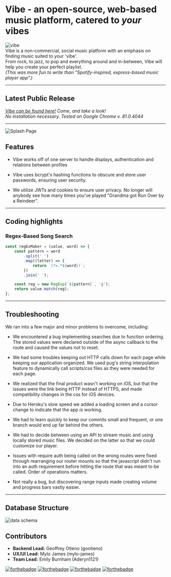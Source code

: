 
# Vibe - an open-source, web-based music platform, catered to _your_ vibes

![vibe](https://i.imgur.com/FNi3qlt.gif)  
Vibe is a non-commercial, social music platform with an emphasis on finding music suited to your 'vibe'.  
From rock, to jazz, to pop and everything around and in-between, Vibe will help you create your perfect playlist.  
_(This was more fun to write than "Spotify-inspired, express-based music player app".)_

---

## Latest Public Release

_[Vibe can be found here!](https://vibe-22587be9c811.herokuapp.com/) Come, and take a look!_  
_No installation necessary. Tested on Google Chrome v. 81.0.4044_

---

![Splash Page](https://i.gyazo.com/66db483da45cd066b308acd25faac651.jpg)

<!-- ![Demo](https://cdn.discordapp.com/attachments/713416272171499613/713416309249015849/Demo.gif)
![Login](https://cdn.discordapp.com/attachments/713416272171499613/713418001197826078/Login.gif) -->

## Features

- Vibe works off of one server to handle displays, authentication and relations between profiles

- Vibe uses bcrypt's hashing functions to obscure and store user passwords, ensuring user security.

- We utilize JWTs and cookies to ensure user privacy. No longer will anybody see how many times you've played "Grandma got Run Over by a Reindeer".

---

## Coding highlights

### Regex-Based Song Search

```js
const regExMaker = (value, word) => {
    const pattern = word
        .split(' ')
        .map((letter) => {
            return `(?=.*${word})`;
        })
        .join(' ');

    const reg = new RegExp(`${pattern}`, 'g');
    return value.match(reg);
};
```

---

## Troubleshooting

We ran into a few major and minor problems to overcome, including:

- We encountered a bug implementing searches due to function ordering. The stored values were declared outside of the async callback to the route and caused the values not to reset.

- We had some troubles keeping out HTTP calls down for each page while keeping our application organized. We used pug's string interpolation feature to dynamically call scripts/css files as they were needed for each page.

- We realized that the final product wasn't working on iOS, but that the issues were the link being HTTP instead of HTTPS, and made compatibility changes in the css for iOS devices.

- Due to Heroku's slow speed we added a loading screen and a cursor change to indicate that the app _is_ working.

- We had to learn quickly to keep our commits small and frequent, or one branch would end up far behind the others.

- We had to decide between using an API to stream music and using locally stored music files. We decided on the latter so that we could customize our player.

- Issues with require auth being called on the wrong routes were fixed through rearranging our router mounts so that the javascript didn't run into an auth requirement before hitting the route that was meant to be called. Order of operations matters.

- Not really a bug, but discovering range inputs made creating volume and progress bars vastly easier.

---

## Database Structure

![data schema](https://i.imgur.com/qIx984r.png)

## Contributors

- **Backend Lead:** Geoffrey Otieno (gootieno)
- **UX/UI Lead:** Mylo James (mylo-james)
- **Team Lead:** Emily Burnham (Aderyn1121)

[![forthebadge](https://forthebadge.com/images/badges/made-with-javascript.svg)](https://forthebadge.com) [![forthebadge](https://forthebadge.com/images/badges/made-with-pug.svg)](https://forthebadge.com)
[![forthebadge](https://forthebadge.com/images/badges/uses-html.svg)](https://forthebadge.com)
[![forthebadge](https://forthebadge.com/images/badges/built-with-love.svg)](https://forthebadge.com)
